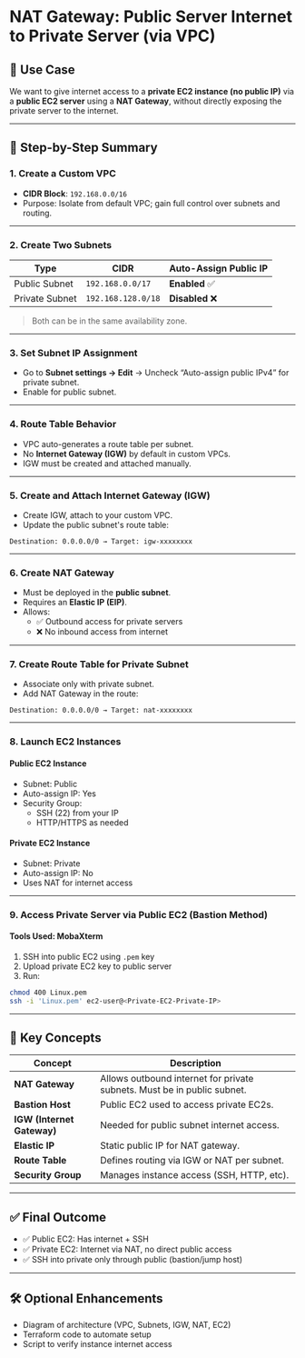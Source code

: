 
# NAT Gateway: Public Server Internet to Private Server (via VPC)

## 🧩 Use Case
We want to give internet access to a **private EC2 instance (no public IP)** via a **public EC2 server** using a **NAT Gateway**, without directly exposing the private server to the internet.

---

## 📶 Step-by-Step Summary

### 1. Create a Custom VPC
- **CIDR Block**: `192.168.0.0/16`
- Purpose: Isolate from default VPC; gain full control over subnets and routing.

---

### 2. Create Two Subnets
| Type | CIDR | Auto-Assign Public IP |
|------|------|------------------------|
| Public Subnet | `192.168.0.0/17` | **Enabled** ✅ |
| Private Subnet | `192.168.128.0/18` | **Disabled** ❌ |

> Both can be in the same availability zone.

---

### 3. Set Subnet IP Assignment
- Go to **Subnet settings → Edit** → Uncheck “Auto-assign public IPv4” for private subnet.
- Enable for public subnet.

---

### 4. Route Table Behavior
- VPC auto-generates a route table per subnet.
- No **Internet Gateway (IGW)** by default in custom VPCs.
- IGW must be created and attached manually.

---

### 5. Create and Attach Internet Gateway (IGW)
- Create IGW, attach to your custom VPC.
- Update the public subnet's route table:

```
Destination: 0.0.0.0/0 → Target: igw-xxxxxxxx
```

---

### 6. Create NAT Gateway
- Must be deployed in the **public subnet**.
- Requires an **Elastic IP (EIP)**.
- Allows:
  - ✅ Outbound access for private servers
  - ❌ No inbound access from internet

---

### 7. Create Route Table for Private Subnet
- Associate only with private subnet.
- Add NAT Gateway in the route:

```
Destination: 0.0.0.0/0 → Target: nat-xxxxxxxx
```

---

### 8. Launch EC2 Instances

#### Public EC2 Instance
- Subnet: Public
- Auto-assign IP: Yes
- Security Group:
  - SSH (22) from your IP
  - HTTP/HTTPS as needed

#### Private EC2 Instance
- Subnet: Private
- Auto-assign IP: No
- Uses NAT for internet access

---

### 9. Access Private Server via Public EC2 (Bastion Method)

#### Tools Used: MobaXterm
1. SSH into public EC2 using `.pem` key
2. Upload private EC2 key to public server
3. Run:

```bash
chmod 400 Linux.pem
ssh -i 'Linux.pem' ec2-user@<Private-EC2-Private-IP>
```

---

## 🧠 Key Concepts

| Concept | Description |
|---------|-------------|
| **NAT Gateway** | Allows outbound internet for private subnets. Must be in public subnet. |
| **Bastion Host** | Public EC2 used to access private EC2s. |
| **IGW (Internet Gateway)** | Needed for public subnet internet access. |
| **Elastic IP** | Static public IP for NAT gateway. |
| **Route Table** | Defines routing via IGW or NAT per subnet. |
| **Security Group** | Manages instance access (SSH, HTTP, etc). |

---

## ✅ Final Outcome

- ✅ Public EC2: Has internet + SSH
- ✅ Private EC2: Internet via NAT, no direct public access
- ✅ SSH into private only through public (bastion/jump host)

---

## 🛠 Optional Enhancements
- Diagram of architecture (VPC, Subnets, IGW, NAT, EC2)
- Terraform code to automate setup
- Script to verify instance internet access

